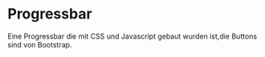 # Progressbar

Eine Progressbar die mit CSS und Javascript gebaut wurden ist,die Buttons sind von Bootstrap.
